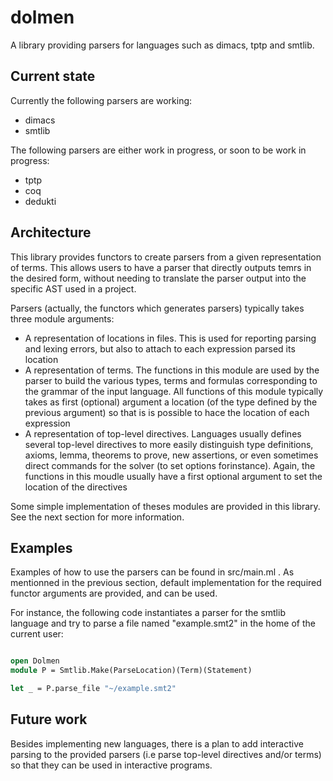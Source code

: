 # dolmen

A library providing parsers for languages such as dimacs, tptp and smtlib.

## Current state

Currently the following parsers are working:

- dimacs
- smtlib

The following parsers are either work in progress, or soon to be
work in progress:

- tptp
- coq
- dedukti

## Architecture

This library provides functors to create parsers from a given
representation of terms. This allows users to have a parser that
directly outputs temrs in the desired form, without needing to
translate the parser output into the specific AST used in a project.

Parsers (actually, the functors which generates parsers) typically takes
three module arguments:

- A representation of locations in files. This is used for reporting
  parsing and lexing errors, but also to attach to each expression parsed
  its location
- A representation of terms. The functions in this module are used by the
  parser to build the various types, terms and formulas corresponding
  to the grammar of the input language. All functions of this module
  typically takes as first (optional) argument a location (of the type
  defined by the previous argument) so that is is possible to hace the
  location of each expression
- A representation of top-level directives. Languages usually defines
  several top-level directives to more easily distinguish type definitions,
  axioms, lemma, theorems to prove, new assertions, or even sometimes direct
  commands for the solver (to set options forinstance). Again, the functions
  in this moudle usually have a first optional argument to set the location
  of the directives

Some simple implementation of theses modules are provided in this library.
See the next section for more information.

## Examples

Examples of how to use the parsers can be found in src/main.ml . As mentionned
in the previous section, default implementation for the required functor arguments
are provided, and can be used.

For instance, the following code instantiates a parser for the smtlib language
and try to parse a file named "example.smt2" in the home of the current user:

```ocaml

open Dolmen
module P = Smtlib.Make(ParseLocation)(Term)(Statement)

let _ = P.parse_file "~/example.smt2"

```

## Future work

Besides implementing new languages, there is a plan to add interactive
parsing to the provided parsers (i.e parse top-level directives and/or
terms) so that they can be used in interactive programs.

